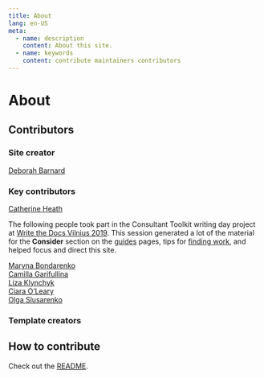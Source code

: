 ```yaml
---
title: About
lang: en-US
meta:
  - name: description
    content: About this site.
  - name: keywords
    content: contribute maintainers contributors
---
```


# About

## Contributors

### Site creator

[Deborah Barnard](https://www.starfallprojects.co.uk/)

### Key contributors

[Catherine Heath](http://awaywithwords.co/)

The following people took part in the Consultant Toolkit writing day project at [Write the Docs Vilnius 2019](https://www.writethedocs.org/conf/vilnius/2019/). This session generated a lot of the material for the **Consider** section on the [guides](../guides/index.md) pages, tips for [finding work](../resources/find-work.md), and helped focus and direct this site.

[Maryna Bondarenko](https://www.linkedin.com/in/maryna-bondarenko-57147a144/)  
[Camilla Garifullina](https://ru.linkedin.com/in/camilla-garifullina)  
[Liza Klynchyk](https://github.com/Lisztomaniaa)  
[Ciara O’Leary](https://www.linkedin.com/in/ciaraol/)  
[Olga Slusarenko](https://www.linkedin.com/in/olga-slusarenko-9340a15/)

### Template creators



## How to contribute

Check out the [README](https://github.com/StarfallProjects/consultant-tech-writer-toolkit).